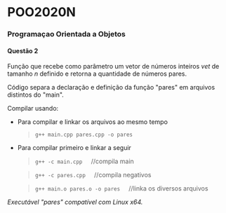 # POO2020N

### Programaçao Orientada a Objetos

#### Questão 2

Função que recebe como parâmetro um vetor de números inteiros *vet* de tamanho *n* definido e retorna a quantidade de números pares.

Código separa a declaração e definição da função "pares" em arquivos distintos do "main".

Compilar usando:

- Para compilar e linkar os arquivos ao mesmo tempo
  > `g++ main.cpp pares.cpp -o pares`
  >
- Para compilar primeiro e linkar a seguir
  > `g++ -c main.cpp` &nbsp; &nbsp; //compila main
  >

  > `g++ -c pares.cpp` &nbsp; &nbsp; //compila negativos
  >

  > `g++ main.o pares.o -o pares` &nbsp; &nbsp; //linka os diversos arquivos
  >

*Executável "pares" compatível com Linux x64.*

